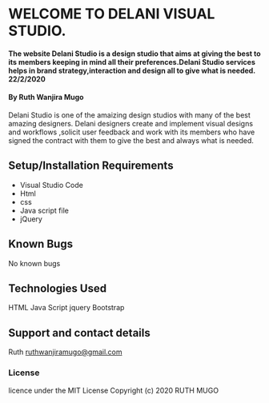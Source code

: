 # WELCOME TO DELANI VISUAL STUDIO.
#### The website Delani Studio is a design studio that aims at giving the best to its members keeping in mind all their preferences.Delani Studio services helps in  brand strategy,interaction and  design  all to give what is needed. 22/2/2020
#### By Ruth Wanjira Mugo
Delani Studio is one of the  amaizing  design studios with many of the best amazing designers.
Delani designers create and implement visual designs and workflows ,solicit user
feedback and work with its  members who have signed the contract with them to give the best  and always what is needed.
## Setup/Installation Requirements
* Visual Studio Code
* Html
* css
* Java script file
* jQuery
## Known Bugs
No known bugs 
## Technologies Used
HTML
Java Script 
jquery
Bootstrap
## Support and contact details
Ruth 
ruthwanjiramugo@gmail.com
### License
licence under the MIT License Copyright (c) 2020 RUTH MUGO
  